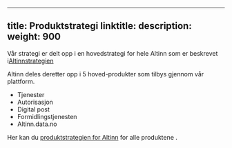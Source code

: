 
---
title: Produktstrategi
linktitle: 
description: 
weight: 900
---


Vår strategi er delt opp i en hovedstrategi for hele Altinn som er beskrevet i[Altinnstrategien](https://www.altinndigital.no/contentassets/6a7e4cb8678d44a586694288cb0e1577/revidert-altinn-strategi-2016.pdf)

Altinn deles deretter opp i 5 hoved-produkter som tilbys gjennom vår plattform. 
- Tjenester
- Autorisasjon
- Digital post
- Formidlingstjenesten
- Altinn.data.no
  
Her kan du [produktstrategien for Altinn](https://www.altinndigital.no/contentassets/6a7e4cb8678d44a586694288cb0e1577/altinn-produktstrategi-revisjon1.2.pdf) for alle produktene .

